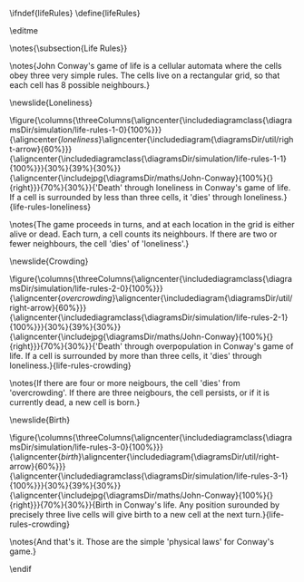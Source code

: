 \ifndef{lifeRules}
\define{lifeRules}

\editme

\notes{\subsection{Life Rules}}

\notes{John Conway's game of life is a cellular automata where the cells obey three very simple rules. The cells live on a rectangular grid, so that each cell has 8 possible neighbours.}

\newslide{Loneliness}

\figure{\columns{\threeColumns{\aligncenter{\includediagramclass{\diagramsDir/simulation/life-rules-1-0}{100%}}}{\aligncenter{*loneliness*}\aligncenter{\includediagram{\diagramsDir/util/right-arrow}{60%}}}{\aligncenter{\includediagramclass{\diagramsDir/simulation/life-rules-1-1}{100%}}}{30%}{39%}{30%}}{\aligncenter{\includejpg{\diagramsDir/maths/John-Conway}{100%}{}{right}}}{70%}{30%}}{'Death' through loneliness in Conway's game of life. If a cell is surrounded by less than three cells, it 'dies' through loneliness.}{life-rules-loneliness}

\notes{The game proceeds in turns, and at each location in the grid is either alive or dead. Each turn, a cell counts its neighbours. If there are two or fewer neighbours, the cell 'dies' of 'loneliness'.}

\newslide{Crowding}

\figure{\columns{\threeColumns{\aligncenter{\includediagramclass{\diagramsDir/simulation/life-rules-2-0}{100%}}}{\aligncenter{*overcrowding*}\aligncenter{\includediagram{\diagramsDir/util/right-arrow}{60%}}}{\aligncenter{\includediagramclass{\diagramsDir/simulation/life-rules-2-1}{100%}}}{30%}{39%}{30%}}{\aligncenter{\includejpg{\diagramsDir/maths/John-Conway}{100%}{}{right}}}{70%}{30%}}{'Death' through overpopulation in Conway's game of life. If a cell is surrounded by more than three cells, it 'dies' through loneliness.}{life-rules-crowding}

\notes{If there are four or more neigbours, the cell 'dies' from 'overcrowding'. If there are three neigbours, the cell persists, or if it is currently dead, a new cell is born.}

\newslide{Birth}

\figure{\columns{\threeColumns{\aligncenter{\includediagramclass{\diagramsDir/simulation/life-rules-3-0}{100%}}}{\aligncenter{*birth*}\aligncenter{\includediagram{\diagramsDir/util/right-arrow}{60%}}}{\aligncenter{\includediagramclass{\diagramsDir/simulation/life-rules-3-1}{100%}}}{30%}{39%}{30%}}{\aligncenter{\includejpg{\diagramsDir/maths/John-Conway}{100%}{}{right}}}{70%}{30%}}{Birth in Conway's life. Any position surounded by precisely three live cells will give birth to a new cell at the next turn.}{life-rules-crowding}

\notes{And that's it. Those are the simple 'physical laws' for Conway's game.}

\endif

